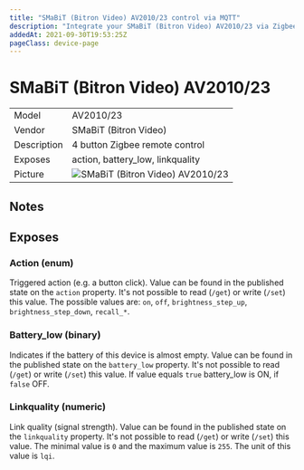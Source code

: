 ```yaml
---
title: "SMaBiT (Bitron Video) AV2010/23 control via MQTT"
description: "Integrate your SMaBiT (Bitron Video) AV2010/23 via Zigbee2MQTT with whatever smart home infrastructure you are using without the vendors bridge or gateway."
addedAt: 2021-09-30T19:53:25Z
pageClass: device-page
---
```


<!-- !!!! -->
<!-- ATTENTION: This file is auto-generated through docgen! -->
<!-- You can only edit the "Notes"-Section between the two comment lines "Notes BEGIN" and "Notes END". -->
<!-- Do not use h1 or h2 heading within "## Notes"-Section. -->
<!-- !!!! -->

# SMaBiT (Bitron Video) AV2010/23

|     |     |
|-----|-----|
| Model | AV2010/23  |
| Vendor  | SMaBiT (Bitron Video)  |
| Description | 4 button Zigbee remote control |
| Exposes | action, battery_low, linkquality |
| Picture | ![SMaBiT (Bitron Video) AV2010/23](https://www.zigbee2mqtt.io/images/devices/AV2010-23.jpg) |


<!-- Notes BEGIN: You can edit here. Add "## Notes" headline if not already present. -->
## Notes
<!-- Notes END: Do not edit below this line -->


## Exposes

### Action (enum)
Triggered action (e.g. a button click).
Value can be found in the published state on the `action` property.
It's not possible to read (`/get`) or write (`/set`) this value.
The possible values are: `on`, `off`, `brightness_step_up`, `brightness_step_down`, `recall_*`.

### Battery_low (binary)
Indicates if the battery of this device is almost empty.
Value can be found in the published state on the `battery_low` property.
It's not possible to read (`/get`) or write (`/set`) this value.
If value equals `true` battery_low is ON, if `false` OFF.

### Linkquality (numeric)
Link quality (signal strength).
Value can be found in the published state on the `linkquality` property.
It's not possible to read (`/get`) or write (`/set`) this value.
The minimal value is `0` and the maximum value is `255`.
The unit of this value is `lqi`.

